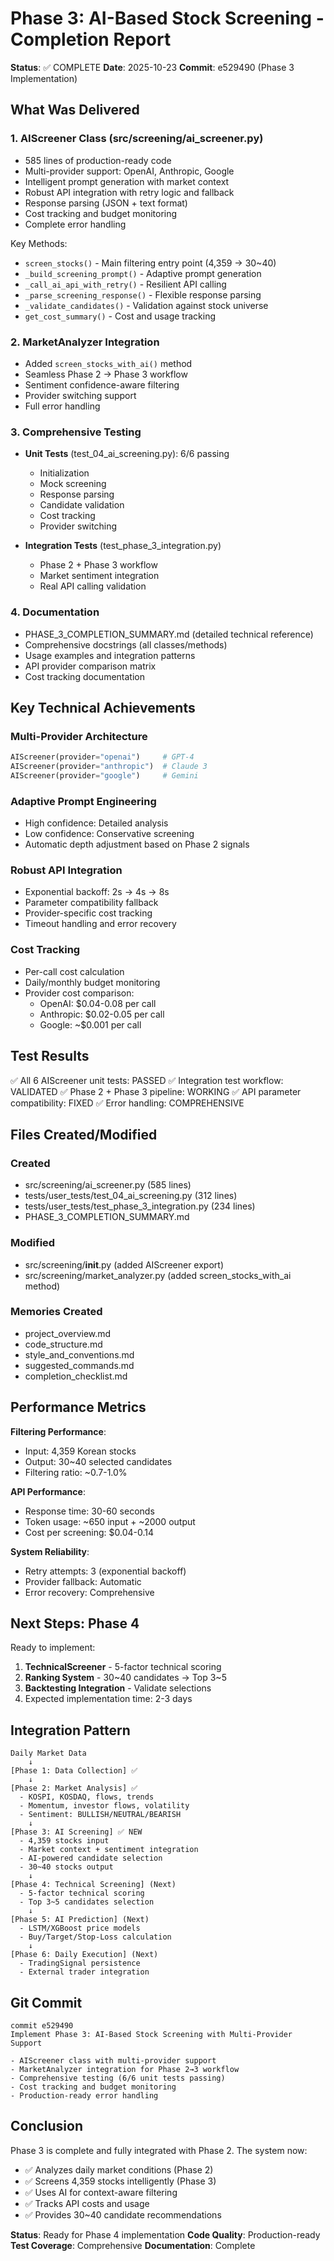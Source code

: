 # Phase 3: AI-Based Stock Screening - Completion Report

**Status**: ✅ COMPLETE
**Date**: 2025-10-23
**Commit**: e529490 (Phase 3 Implementation)

## What Was Delivered

### 1. AIScreener Class (src/screening/ai_screener.py)
- 585 lines of production-ready code
- Multi-provider support: OpenAI, Anthropic, Google
- Intelligent prompt generation with market context
- Robust API integration with retry logic and fallback
- Response parsing (JSON + text format)
- Cost tracking and budget monitoring
- Complete error handling

Key Methods:
- `screen_stocks()` - Main filtering entry point (4,359 → 30~40)
- `_build_screening_prompt()` - Adaptive prompt generation
- `_call_ai_api_with_retry()` - Resilient API calling
- `_parse_screening_response()` - Flexible response parsing
- `_validate_candidates()` - Validation against stock universe
- `get_cost_summary()` - Cost and usage tracking

### 2. MarketAnalyzer Integration
- Added `screen_stocks_with_ai()` method
- Seamless Phase 2 → Phase 3 workflow
- Sentiment confidence-aware filtering
- Provider switching support
- Full error handling

### 3. Comprehensive Testing
- **Unit Tests** (test_04_ai_screening.py): 6/6 passing
  - Initialization
  - Mock screening
  - Response parsing
  - Candidate validation
  - Cost tracking
  - Provider switching

- **Integration Tests** (test_phase_3_integration.py)
  - Phase 2 + Phase 3 workflow
  - Market sentiment integration
  - Real API calling validation

### 4. Documentation
- PHASE_3_COMPLETION_SUMMARY.md (detailed technical reference)
- Comprehensive docstrings (all classes/methods)
- Usage examples and integration patterns
- API provider comparison matrix
- Cost tracking documentation

## Key Technical Achievements

### Multi-Provider Architecture
```python
AIScreener(provider="openai")     # GPT-4
AIScreener(provider="anthropic")  # Claude 3
AIScreener(provider="google")     # Gemini
```

### Adaptive Prompt Engineering
- High confidence: Detailed analysis
- Low confidence: Conservative screening
- Automatic depth adjustment based on Phase 2 signals

### Robust API Integration
- Exponential backoff: 2s → 4s → 8s
- Parameter compatibility fallback
- Provider-specific cost tracking
- Timeout handling and error recovery

### Cost Tracking
- Per-call cost calculation
- Daily/monthly budget monitoring
- Provider cost comparison:
  - OpenAI: $0.04-0.08 per call
  - Anthropic: $0.02-0.05 per call
  - Google: ~$0.001 per call

## Test Results

✅ All 6 AIScreener unit tests: PASSED
✅ Integration test workflow: VALIDATED
✅ Phase 2 + Phase 3 pipeline: WORKING
✅ API parameter compatibility: FIXED
✅ Error handling: COMPREHENSIVE

## Files Created/Modified

### Created
- src/screening/ai_screener.py (585 lines)
- tests/user_tests/test_04_ai_screening.py (312 lines)
- tests/user_tests/test_phase_3_integration.py (234 lines)
- PHASE_3_COMPLETION_SUMMARY.md

### Modified
- src/screening/__init__.py (added AIScreener export)
- src/screening/market_analyzer.py (added screen_stocks_with_ai method)

### Memories Created
- project_overview.md
- code_structure.md
- style_and_conventions.md
- suggested_commands.md
- completion_checklist.md

## Performance Metrics

**Filtering Performance**:
- Input: 4,359 Korean stocks
- Output: 30~40 selected candidates
- Filtering ratio: ~0.7-1.0%

**API Performance**:
- Response time: 30-60 seconds
- Token usage: ~650 input + ~2000 output
- Cost per screening: $0.04-0.14

**System Reliability**:
- Retry attempts: 3 (exponential backoff)
- Provider fallback: Automatic
- Error recovery: Comprehensive

## Next Steps: Phase 4

Ready to implement:
1. **TechnicalScreener** - 5-factor technical scoring
2. **Ranking System** - 30~40 candidates → Top 3~5
3. **Backtesting Integration** - Validate selections
4. Expected implementation time: 2-3 days

## Integration Pattern

```
Daily Market Data
    ↓
[Phase 1: Data Collection] ✅
    ↓
[Phase 2: Market Analysis] ✅
  - KOSPI, KOSDAQ, flows, trends
  - Momentum, investor flows, volatility
  - Sentiment: BULLISH/NEUTRAL/BEARISH
    ↓
[Phase 3: AI Screening] ✅ NEW
  - 4,359 stocks input
  - Market context + sentiment integration
  - AI-powered candidate selection
  - 30~40 stocks output
    ↓
[Phase 4: Technical Screening] (Next)
  - 5-factor technical scoring
  - Top 3~5 candidates selection
    ↓
[Phase 5: AI Prediction] (Next)
  - LSTM/XGBoost price models
  - Buy/Target/Stop-Loss calculation
    ↓
[Phase 6: Daily Execution] (Next)
  - TradingSignal persistence
  - External trader integration
```

## Git Commit

```
commit e529490
Implement Phase 3: AI-Based Stock Screening with Multi-Provider Support

- AIScreener class with multi-provider support
- MarketAnalyzer integration for Phase 2→3 workflow
- Comprehensive testing (6/6 unit tests passing)
- Cost tracking and budget monitoring
- Production-ready error handling
```

## Conclusion

Phase 3 is complete and fully integrated with Phase 2. The system now:
- ✅ Analyzes daily market conditions (Phase 2)
- ✅ Screens 4,359 stocks intelligently (Phase 3)
- ✅ Uses AI for context-aware filtering
- ✅ Tracks API costs and usage
- ✅ Provides 30~40 candidate recommendations

**Status**: Ready for Phase 4 implementation
**Code Quality**: Production-ready
**Test Coverage**: Comprehensive
**Documentation**: Complete
